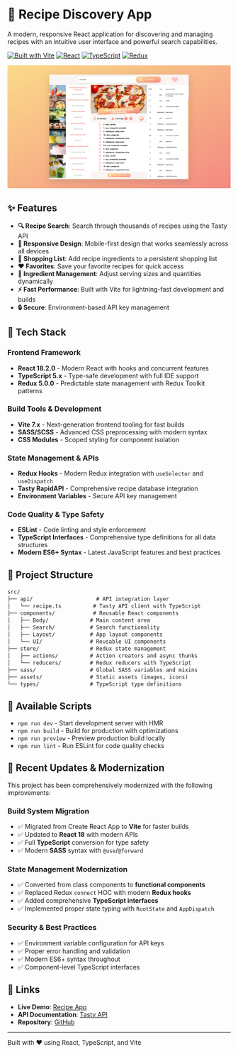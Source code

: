 # 🍳 Recipe Discovery App

A modern, responsive React application for discovering and managing recipes with an intuitive user interface and powerful search capabilities.

[![Built with Vite](https://img.shields.io/badge/Built%20with-Vite-646CFF?style=flat-square&logo=vite)](https://vitejs.dev/)
[![React](https://img.shields.io/badge/React-18.2.0-61DAFB?style=flat-square&logo=react)](https://reactjs.org/)
[![TypeScript](https://img.shields.io/badge/TypeScript-5.x-3178C6?style=flat-square&logo=typescript)](https://www.typescriptlang.org/)
[![Redux](https://img.shields.io/badge/Redux-5.0.0-764ABC?style=flat-square&logo=redux)](https://redux.js.org/)

![Website Screenshot](https://github.com/kennybecerra/recipe-app/blob/master/src/assets/images/RecipeApp.png "Recipe App")

## ✨ Features

- **🔍 Recipe Search**: Search through thousands of recipes using the Tasty API
- **📱 Responsive Design**: Mobile-first design that works seamlessly across all devices
- **🛒 Shopping List**: Add recipe ingredients to a persistent shopping list
- **❤️ Favorites**: Save your favorite recipes for quick access
- **🧾 Ingredient Management**: Adjust serving sizes and quantities dynamically
- **⚡ Fast Performance**: Built with Vite for lightning-fast development and builds
- **🔒 Secure**: Environment-based API key management

## 🚀 Tech Stack

### Frontend Framework

- **React 18.2.0** - Modern React with hooks and concurrent features
- **TypeScript 5.x** - Type-safe development with full IDE support
- **Redux 5.0.0** - Predictable state management with Redux Toolkit patterns

### Build Tools & Development

- **Vite 7.x** - Next-generation frontend tooling for fast builds
- **SASS/SCSS** - Advanced CSS preprocessing with modern syntax
- **CSS Modules** - Scoped styling for component isolation

### State Management & APIs

- **Redux Hooks** - Modern Redux integration with `useSelector` and `useDispatch`
- **Tasty RapidAPI** - Comprehensive recipe database integration
- **Environment Variables** - Secure API key management

### Code Quality & Type Safety

- **ESLint** - Code linting and style enforcement
- **TypeScript Interfaces** - Comprehensive type definitions for all data structures
- **Modern ES6+ Syntax** - Latest JavaScript features and best practices

## 📁 Project Structure

```
src/
├── api/                    # API integration layer
│   └── recipe.ts          # Tasty API client with TypeScript
├── components/            # Reusable React components
│   ├── Body/             # Main content area
│   ├── Search/           # Search functionality
│   ├── Layout/           # App layout components
│   └── UI/               # Reusable UI components
├── store/                # Redux state management
│   ├── actions/          # Action creators and async thunks
│   └── reducers/         # Redux reducers with TypeScript
├── sass/                 # Global SASS variables and mixins
├── assets/               # Static assets (images, icons)
└── types/                # TypeScript type definitions
```

## 🎯 Available Scripts

- `npm run dev` - Start development server with HMR
- `npm run build` - Build for production with optimizations
- `npm run preview` - Preview production build locally
- `npm run lint` - Run ESLint for code quality checks

## 🔧 Recent Updates & Modernization

This project has been comprehensively modernized with the following improvements:

### Build System Migration

- ✅ Migrated from Create React App to **Vite** for faster builds
- ✅ Updated to **React 18** with modern APIs
- ✅ Full **TypeScript** conversion for type safety
- ✅ Modern **SASS** syntax with `@use`/`@forward`

### State Management Modernization

- ✅ Converted from class components to **functional components**
- ✅ Replaced Redux `connect` HOC with modern **Redux hooks**
- ✅ Added comprehensive **TypeScript interfaces**
- ✅ Implemented proper state typing with `RootState` and `AppDispatch`

### Security & Best Practices

- ✅ Environment variable configuration for API keys
- ✅ Proper error handling and validation
- ✅ Modern ES6+ syntax throughout
- ✅ Component-level TypeScript interfaces

## 🔗 Links

- **Live Demo**: [Recipe App](https://kennybecerra.github.io/recipe-app/)
- **API Documentation**: [Tasty API](https://rapidapi.com/apidojo/api/tasty)
- **Repository**: [GitHub](https://github.com/kennybecerra/recipe-app)

---

Built with ❤️ using React, TypeScript, and Vite
